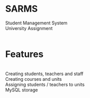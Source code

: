 # SARMS
Student Management System<br />
University Assignment<br /><br />

# Features
<br />
Creating students, teachers and staff<br />
Creating courses and units<br />
Assigning students / teachers to units<br />
MySQL storage<br />
